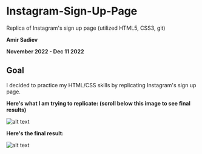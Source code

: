 # Instagram-Sign-Up-Page
Replica of Instagram's sign up page (utilized HTML5, CSS3, git)

**Amir Sadiev** 

**November 2022 - Dec 11 2022**

## Goal
I decided to practice my HTML/CSS skills by replicating Instagram's sign up page. 

**Here's what I am trying to replicate: (scroll below this image to see final results)**

![alt text](https://github.com/amir111/Instagram-Sign-Up-Page/blob/master/img/original-insta-sign-up-page.PNG)


**Here's the final result:**

![alt text](https://github.com/amir111/Instagram-Sign-Up-Page/blob/master/img/my-replica-of-insta-sign-up-page.PNG)
